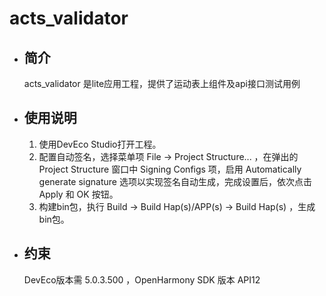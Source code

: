 # acts_validator

- ## 简介

  acts_validator 是lite应用工程，提供了运动表上组件及api接口测试用例

- ## 使用说明

  1. 使用DevEco Studio打开工程。
  2. 配置自动签名，选择菜单项 File -> Project Structure... ，在弹出的 Project Structure 窗口中 Signing Configs 项，启用 Automatically generate signature 选项以实现签名自动生成，完成设置后，依次点击 Apply 和 OK 按钮。
  3. 构建bin包，执行 Build -> Build Hap(s)/APP(s) -> Build Hap(s) ，生成bin包。

  

- ## 约束

  DevEco版本需 5.0.3.500 ，OpenHarmony SDK 版本 API12

​		